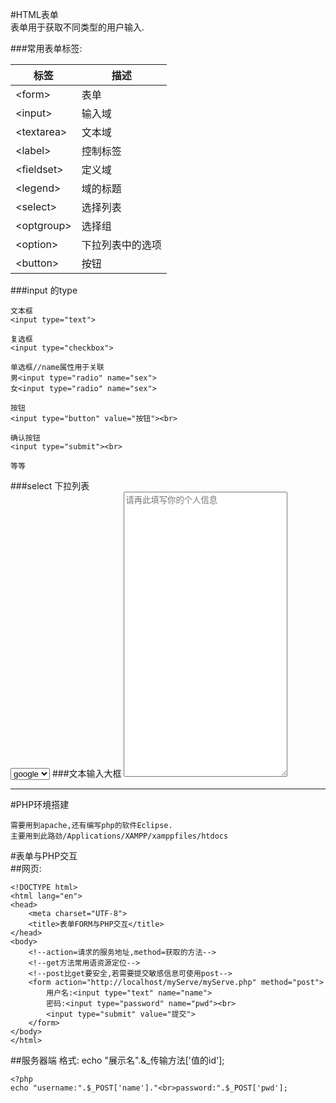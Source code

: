 #HTML表单  
表单用于获取不同类型的用户输入.
  
###常用表单标签:  

标签|描述
-|-
\<form>|表单  
\<input>|输入域
\<textarea>|文本域  
\<label>|控制标签  
\<fieldset>|定义域  
\<legend>|域的标题  
\<select>|选择列表  
\<optgroup>|选择组  
\<option>|下拉列表中的选项  
\<button>|按钮  
    
###input 的type  
	
	文本框
	<input type="text">  
	
	复选框
	<input type="checkbox">
	
	单选框//name属性用于关联
	男<input type="radio" name="sex">
	女<input type="radio" name="sex">
	
	按钮
	<input type="button" value="按钮"><br>
	
	确认按钮
	<input type="submit"><br>
	
	等等  
###select 下拉列表  
	<select>
		<option>google</option>
		<option>baidu</option>
		<option>sogou</option>
	</select>
###文本输入大框
	<textarea cols="30" rows="30" placeholder="请再此填写你的个人信息"></textarea>    

---  
#PHP环境搭建  

	需要用到apache,还有编写php的软件Eclipse.
	主要用到此路劲/Applications/XAMPP/xamppfiles/htdocs  
#表单与PHP交互  
##网页:
  
	<!DOCTYPE html>
	<html lang="en">
	<head>
	    <meta charset="UTF-8">
	    <title>表单FORM与PHP交互</title>
	</head>
	<body>
	    <!--action=请求的服务地址,method=获取的方法-->
	    <!--get方法常用语资源定位-->
	    <!--post比get要安全,若需要提交敏感信息可使用post-->
	    <form action="http://localhost/myServe/myServe.php" method="post">
	        用户名:<input type="text" name="name">
	        密码:<input type="password" name="pwd"><br>
	        <input type="submit" value="提交">
	    </form>
	</body>
	</html>  
##服务器端
	格式: echo "展示名".&_传输方法['值的id'];  

	<?php
	echo "username:".$_POST['name']."<br>password:".$_POST['pwd'];

